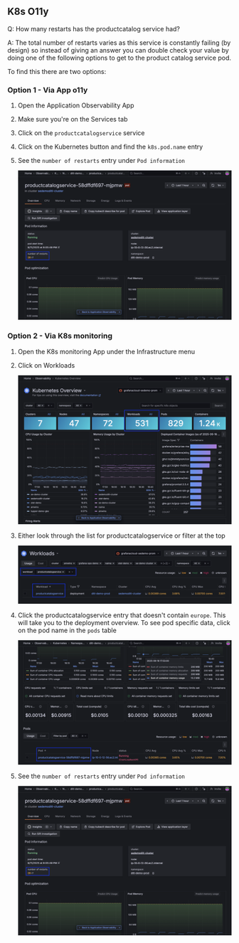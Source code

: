 ## K8s O11y
Q: How many restarts has the productcatalog service had?

A: The total number of restarts varies as this service is constantly failing (by design) so instead of giving an answer you can double check your value by doing one of the following options to get to the product catalog service pod.

To find this there are two options:

### Option 1 - Via App o11y
1. Open the Application Observability App
1. Make sure you're on the Services tab 
1. Click on the `productcatalogservice` service
1. Click on the Kubernetes button and find the `k8s.pod.name` entry
1. See the `number of restarts` entry under `Pod information`

    ![workload](/images/breakout_1/3.1-k8s-olly-1.png)

### Option 2 - Via K8s monitoring
1. Open the K8s monitoring App under the Infrastructure menu
1. Click on Workloads
  
    ![workload](/images/breakout_1/3.1-k8s-olly-2.png)
  
1. Either look through the list for productcatalogservice or filter at the top  
  
    ![workload](/images/breakout_1/3.1-k8s-olly-3.png)
 
1. Click the productcatalogservice entry that doesn't contain `europe`. This will take you to the deployment overview. To see pod specific data, click on the pod name in the `pods` table

    ![workload](/images/breakout_1/3.1-k8s-olly-4.png)

1. See the `number of restarts` entry under `Pod information`
  
   ![workload](/images/breakout_1/3.1-k8s-olly-1.png)
